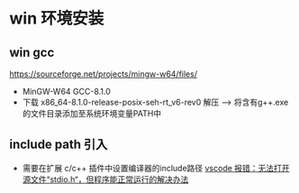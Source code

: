 
# win 环境安装
## win gcc
https://sourceforge.net/projects/mingw-w64/files/

* MinGW-W64 GCC-8.1.0
* 下载 x86_64-8.1.0-release-posix-seh-rt_v6-rev0  解压  --> 将含有g++.exe的文件目录添加至系统环境变量PATH中


## include path 引入
* 需要在扩展 c/c++ 插件中设置编译器的include路径
[vscode 报错：无法打开源文件“stdio.h“，但程序能正常运行的解决办法](https://blog.csdn.net/weixin_50760703/article/details/123607600)


